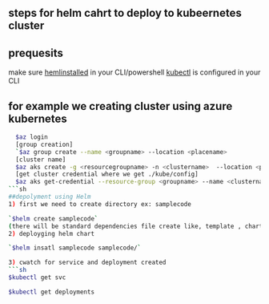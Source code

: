 ## steps for  helm cahrt to deploy to kubeernetes cluster

   ## prequesits
   make sure [hemlinstalled](https://helm.sh/docs/intro/install/) in your CLI/powershell
   [kubectl](https://kubernetes.io/docs/tasks/tools/install-kubectl-windows/) is configured in your CLI
   
## for example we creating cluster using azure kubernetes
   ```sh
     $az login
     [group creation]
     `$az group create --name <groupname> --location <placename>
     [cluster name]
     $az aks create -g <resourcegroupname> -n <clustername>  --location <place> --generate--ssh-key
     [get cluster credential where we get ./kube/config]
     $az aks get-credential --resource-group <groupname> --name <clustername>
   ```sh  
##depolyment using Helm  
1) first we need to create directory ex: samplecode

`$helm create samplecode`
  (there will be standard dependencies file create like, template , chart, values we need to customise these file according to our cluster deployment)
2) deployging helm chart 

`$helm insatl samplecode samplecode/`

3) cwatch for service and deployment created
```sh
$kubectl get svc

$kubectl get deployments
